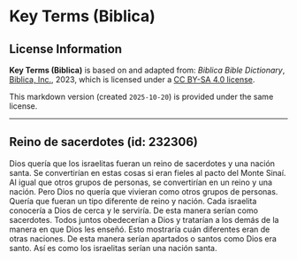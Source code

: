 # Key Terms (Biblica)

## License Information

**Key Terms (Biblica)** is based on and adapted from: _Biblica Bible Dictionary_, [Biblica, Inc.](https://www.biblica.com/), 2023, which is licensed under a [CC BY-SA 4.0 license](https://creativecommons.org/licenses/by-sa/4.0/legalcode.en).

This markdown version (created `2025-10-20`) is provided under the same license.



--------------------------------

## Reino de sacerdotes (id: 232306)

Dios quería que los israelitas fueran un reino de sacerdotes y una nación santa. Se convertirían en estas cosas si eran fieles al pacto del Monte Sinaí. Al igual que otros grupos de personas, se convertirían en un reino y una nación. Pero Dios no quería que vivieran como otros grupos de personas. Quería que fueran un tipo diferente de reino y nación. Cada israelita conocería a Dios de cerca y le serviría. De esta manera serían como sacerdotes. Todos juntos obedecerían a Dios y tratarían a los demás de la manera en que Dios les enseñó. Esto mostraría cuán diferentes eran de otras naciones. De esta manera serían apartados o santos como Dios era santo. Así es como los israelitas serían una nación santa.


